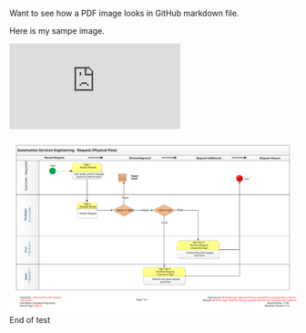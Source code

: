 Want to see how a PDF image looks in GitHub markdown file.

Here is my sampe image.  

![Here is my test PDF image](https://github.com/czlxp599/hello-world/blob/test-convert/retestPDF.pdf)


![Here is my test SVG image](https://github.com/czlxp599/hello-world/blob/test-convert/retestSVG.svg)
<br>
End of test

